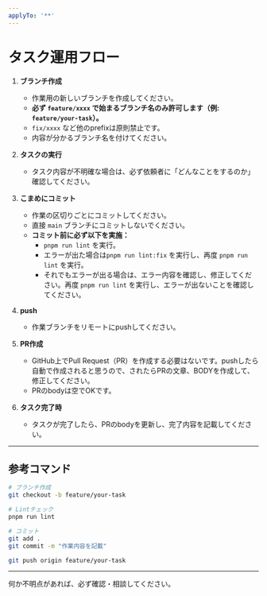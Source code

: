 ```yaml
---
applyTo: '**'
---
```


# タスク運用フロー

1. **ブランチ作成**
    - 作業用の新しいブランチを作成してください。
    - **必ず `feature/xxxx` で始まるブランチ名のみ許可します（例: `feature/your-task`）。**
    - `fix/xxxx` など他のprefixは原則禁止です。
    - 内容が分かるブランチ名を付けてください。

2. **タスクの実行**
    - タスク内容が不明確な場合は、必ず依頼者に「どんなことをするのか」確認してください。

3. **こまめにコミット**
    - 作業の区切りごとにコミットしてください。
    - 直接 `main` ブランチにコミットしないでください。
    - **コミット前に必ず以下を実施：**
        - `pnpm run lint` を実行。
        - エラーが出た場合は`pnpm run lint:fix` を実行し、再度 `pnpm run lint` を実行。
        - それでもエラーが出る場合は、エラー内容を確認し、修正してください。再度 `pnpm run lint` を実行し、エラーが出ないことを確認してください。

4. **push**
    - 作業ブランチをリモートにpushしてください。

5. **PR作成**
    - GitHub上でPull Request（PR）を作成する必要はないです。pushしたら自動で作成されると思うので、されたらPRの文章、BODYを作成して、修正してください。
    - PRのbodyは空でOKです。

6. **タスク完了時**
    - タスクが完了したら、PRのbodyを更新し、完了内容を記載してください。

---

## 参考コマンド

```sh
# ブランチ作成
git checkout -b feature/your-task

# Lintチェック
pnpm run lint

# コミット
git add .
git commit -m "作業内容を記載"

git push origin feature/your-task
```

---

何か不明点があれば、必ず確認・相談してください。
